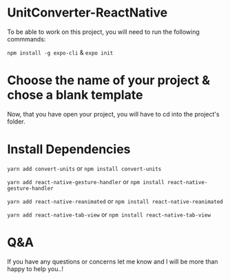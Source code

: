 # UnitConverter-ReactNative

To be able to work on this project, you will need to run the following commmands:

`npm install -g expo-cli` & `expo init`

# Choose the name of your project & chose a blank template

Now, that you have open your project, you will have to cd into the project's folder.

# Install Dependencies

`yarn add convert-units` or `npm install convert-units`

`yarn add react-native-gesture-handler` or `npm install react-native-gesture-handler`

`yarn add react-native-reanimated` or `npm install react-native-reanimated`

`yarn add react-native-tab-view` or `npm install react-native-tab-view`

# Q&A

If you have any questions or concerns let me know and I will be more than happy to help you..!
